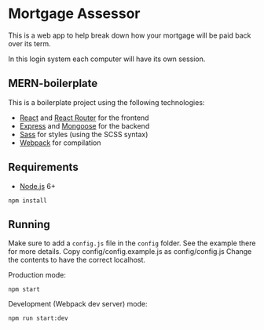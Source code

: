 # Mortgage Assessor

This is a web app to help break down how your mortgage will be paid back over its term.

In this login system each computer will have its own session.

## MERN-boilerplate

This is a boilerplate project using the following technologies:
- [React](https://facebook.github.io/react/) and [React Router](https://reacttraining.com/react-router/) for the frontend
- [Express](http://expressjs.com/) and [Mongoose](http://mongoosejs.com/) for the backend
- [Sass](http://sass-lang.com/) for styles (using the SCSS syntax)
- [Webpack](https://webpack.github.io/) for compilation


## Requirements

- [Node.js](https://nodejs.org/en/) 6+

```shell
npm install
```


## Running

Make sure to add a `config.js` file in the `config` folder. See the example there for more details.
Copy config/config.example.js as config/config.js
Change the contents to have the correct localhost.

Production mode:

```shell
npm start
```

Development (Webpack dev server) mode:

```shell
npm run start:dev
```
